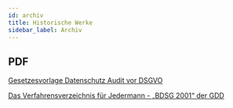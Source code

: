 ```yaml
---
id: archiv
title: Historische Werke 
sidebar_label: Archiv
---
```

## PDF

[Gesetzesvorlage Datenschutz Audit vor DSGVO](/archiv/Datenschutzaudit-Gesetz-1612011.pdf)

[Das Verfahrensverzeichnis für Jedermann - „BDSG 2001“ der GDD](/archiv/verfahrensverzeichnis.pdf)
